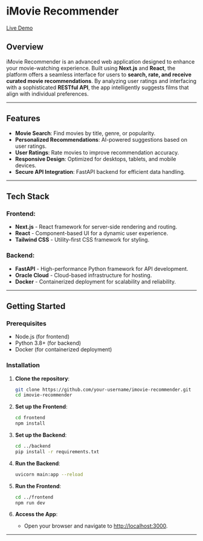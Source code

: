 # iMovie Recommender

[Live Demo](https://imovierecommender.vercel.app)

## Overview

iMovie Recommender is an advanced web application designed to enhance your movie-watching experience. Built using **Next.js** and **React**, the platform offers a seamless interface for users to **search, rate, and receive curated movie recommendations**. By analyzing user ratings and interfacing with a sophisticated **RESTful API**, the app intelligently suggests films that align with individual preferences.

---

## Features

- **Movie Search**: Find movies by title, genre, or popularity.
- **Personalized Recommendations**: AI-powered suggestions based on user ratings.
- **User Ratings**: Rate movies to improve recommendation accuracy.
- **Responsive Design**: Optimized for desktops, tablets, and mobile devices.
- **Secure API Integration**: FastAPI backend for efficient data handling.

---

## Tech Stack

### Frontend:
- **Next.js** - React framework for server-side rendering and routing.
- **React** - Component-based UI for a dynamic user experience.
- **Tailwind CSS** - Utility-first CSS framework for styling.

### Backend:
- **FastAPI** - High-performance Python framework for API development.
- **Oracle Cloud** - Cloud-based infrastructure for hosting.
- **Docker** - Containerized deployment for scalability and reliability.

---

## Getting Started

### Prerequisites

- Node.js (for frontend)
- Python 3.8+ (for backend)
- Docker (for containerized deployment)

### Installation

1. **Clone the repository**:
   ```bash
   git clone https://github.com/your-username/imovie-recommender.git
   cd imovie-recommender
   ```

2. **Set up the Frontend**:
   ```bash
   cd frontend
   npm install
   ```

3. **Set up the Backend**:
   ```bash
   cd ../backend
   pip install -r requirements.txt
   ```

4. **Run the Backend**:
   ```bash
   uvicorn main:app --reload
   ```

5. **Run the Frontend**:
   ```bash
   cd ../frontend
   npm run dev
   ```

6. **Access the App**:
   - Open your browser and navigate to [http://localhost:3000](http://localhost:3000).
---
